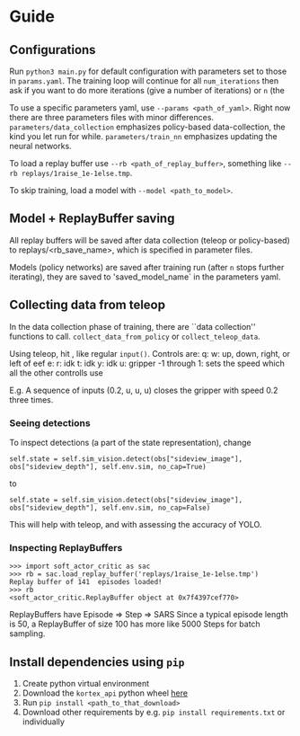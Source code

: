 # Guide


## Configurations
Run `python3 main.py` for default configuration with parameters set to those in `params.yaml`. The training loop will continue for all `num_iterations` then ask if you want to do more iterations (give a number of iterations) or `n` (the 

To use a specific parameters yaml, use `--params <path_of_yaml>`. Right now there are three parameters files with minor differences. `parameters/data_collection` emphasizes policy-based data-collection, the kind you let run for while. `parameters/train_nn` emphasizes updating the neural networks.

To load a replay buffer use `--rb <path_of_replay_buffer>`, something like `--rb replays/1raise_1e-1else.tmp`.

To skip training, load a model with `--model <path_to_model>`.


## Model + ReplayBuffer saving
All replay buffers will be saved after data collection (teleop or policy-based) to replays/<rb_save_name>, which is specified in parameter files.

Models (policy networks) are saved after training run (after `n` stops further iterating), they are saved to 'saved_model_name` in the parameters yaml.

## Collecting data from teleop
In the data collection phase of training, there are ``data collection'' functions to call. `collect_data_from_policy` or `collect_teleop_data`.

Using teleop, hit <key>, <enter> like regular `input()`. Controls are:
    q: 
    w:      up, down, right, or left of eef
    e:
    r:      idk
    t:      idk
    y:      idk
    u:      gripper
    -1 through 1: sets the speed which all the other controlls use

E.g. A sequence of inputs (0.2, u, u, u) closes the gripper with speed 0.2 three times.

### Seeing detections
To inspect detections (a part of the state representation), change
```
self.state = self.sim_vision.detect(obs["sideview_image"], obs["sideview_depth"], self.env.sim, no_cap=True)
```
to
```
self.state = self.sim_vision.detect(obs["sideview_image"], obs["sideview_depth"], self.env.sim, no_cap=False)
```
This will help with teleop, and with assessing the accuracy of YOLO.

### Inspecting ReplayBuffers
```
>>> import soft_actor_critic as sac
>>> rb = sac.load_replay_buffer('replays/1raise_1e-1else.tmp')
Replay buffer of 141  episodes loaded!
>>> rb
<soft_actor_critic.ReplayBuffer object at 0x7f4397cef770>
```
ReplayBuffers have Episode => Step => SARS
Since a typical episode length is 50, a ReplayBuffer of size 100 has more like 5000 Steps for batch sampling.

## Install dependencies using `pip`
1. Create python virtual environment
2. Download the `kortex_api` python wheel [here](https://artifactory.kinovaapps.com/ui/repos/tree/General/generic-public/kortex/API/2.2.0/kortex_api-2.2.0.post31-py3-none-any.whl)
3. Run `pip install <path_to_that_download>`
4. Download other requirements by e.g. `pip install requirements.txt` or individually 
